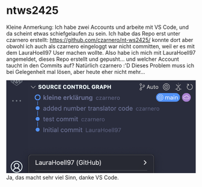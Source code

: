 # ntws2425
Kleine Anmerkung: Ich habe zwei Accounts und arbeite mit VS Code, und da scheint etwas schiefgelaufen zu sein. Ich habe das Repo erst unter czarnero erstellt: https://github.com/czarnero/nt-ws2425/ konnte dort aber obwohl ich auch als czarnero eingeloggt war nicht committen, weil er es mit dem LauraHoell97 User machen wollte. 
Also habe ich mich mit LauraHoell97 angemeldet, dieses Repo erstellt und gepusht... und welcher Account taucht in den Commits auf? Natürlich czarnero :'D 
Dieses Problem muss ich bei Gelegenheit mal lösen, aber heute eher nicht mehr...

![lustig...](https://github.com/LauraHoell97/ntws2425/blob/main/screenshot_vscode.png?raw=true)
Ja, das macht sehr viel Sinn, danke VS Code.